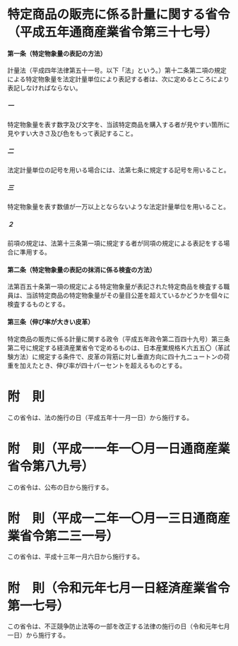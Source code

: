 # 特定商品の販売に係る計量に関する省令（平成五年通商産業省令第三十七号）
#### 第一条（特定物象量の表記の方法）
計量法（平成四年法律第五十一号。以下「法」という。）第十二条第二項の規定による特定物象量を法定計量単位により表記する者は、次に定めるところにより表記しなければならない。
##### 一
特定物象量を表す数字及び文字を、当該特定商品を購入する者が見やすい箇所に見やすい大きさ及び色をもって表記すること。
##### 二
法定計量単位の記号を用いる場合には、法第七条に規定する記号を用いること。
##### 三
特定物象量を表す数値が一万以上とならないような法定計量単位を用いること。
##### ２
前項の規定は、法第十三条第一項に規定する者が同項の規定による表記をする場合に準用する。
#### 第二条（特定物象量の表記の抹消に係る検査の方法）
法第百五十条第一項の規定による特定物象量が表記された特定商品を検査する職員は、当該特定商品の特定物象量がその量目公差を超えているかどうかを個々に検査するものとする。
#### 第三条（伸び率が大きい皮革）
特定商品の販売に係る計量に関する政令（平成五年政令第二百四十九号）第三条第二号に規定する経済産業省令で定めるものは、日本産業規格Ｋ六五五〇（革試験方法）に規定する条件で、皮革の背筋に対し垂直方向に四十九ニュートンの荷重を加えたとき、伸び率が四十パーセントを超えるものとする。
# 附　則
この省令は、法の施行の日（平成五年十一月一日）から施行する。
# 附　則（平成一一年一〇月一日通商産業省令第八九号）
この省令は、公布の日から施行する。
# 附　則（平成一二年一〇月一三日通商産業省令第二三一号）
この省令は、平成十三年一月六日から施行する。
# 附　則（令和元年七月一日経済産業省令第一七号）
この省令は、不正競争防止法等の一部を改正する法律の施行の日（令和元年七月一日）から施行する。
